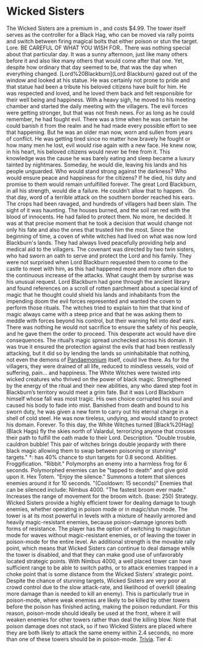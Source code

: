 # Wicked Sisters

The Wicked Sisters are a premium in , and costs $4.99. The tower itself serves as the controller for a Black Hag, who can be moved via rally points and switch between firing magical bolts that either poison or stun the target.
Lore.
BE CAREFUL OF WHAT YOU WISH FOR..
There was nothing special about that particular day. It was a sunny afternoon, just like many others before it and also like many others that would come after that one.
Yet, despite how ordinary that day seemed to be, that was the day when everything changed.
[Lord%20Blackburn](Lord Blackburn) gazed out of the window and looked at his statue. He was certainly not prone to pride and that statue had been a tribute his beloved citizens have built for him. He was respected and loved, and he loved them back and felt responsible for their well being and happiness. 
With a heavy sigh, he moved to his meeting chamber and started the daily meeting with the villagers. The evil forces were getting stronger, but that was not fresh news. 
For as long as he could remember, he had fought evil. There was a time when he was certain he could banish it from the realm and he had made every possible effort to see that happening. But he was an older man now, worn and sullen from years of conflict. He was getting tired since no matter how bravely he fought or how many men he lost, evil would rise again with a new face. He knew now, in his heart, his beloved citizens would never be free from it.
This knowledge was the cause he was barely eating and sleep became a luxury tainted by nightmares. Someday, he would die, leaving his lands and his people unguarded. Who would stand strong against the darkness? Who would ensure peace and happiness for the citizens? If he died, his duty and promise to them would remain unfulfilled forever. The great Lord Blackburn, in all his strength, would die a failure. He couldn’t allow that to happen.  
On that day, word of a terrible attack on the southern border reached his ears. The crops had been ravaged, and hundreds of villagers had been slain. The sight of it was haunting. The houses burned, and the soil ran red with the blood of innocents. He had failed to protect them. No more, he decided. It was at that precise moment that he took a decision that would change not only his fate and also the ones that trusted him the most.
Since the beginning of time, a coven of white witches had lived on what was now lord Blackburn's lands. They had always lived peacefully providing help and medical aid to the villagers. The covenant was directed by two twin sisters, who had sworn an oath to serve and protect the Lord and his family.
They were not surprised when Lord Blackburn requested them to come to the castle to meet with him, as this had happened more and more often due to the continuous increase of the attacks.
What caught them by surprise was his unusual request. Lord Blackburn had gone through the ancient library and found references on a scroll of rotten parchment about a special kind of magic that he thought could shield his lands and inhabitants from the impending doom the evil forces represented and wanted the coven to perform those rituals.
The witches tried to explain to him that that kind of magic always came with a steep price and that he was asking them to meddle with forces beyond his control, but their warning fell into deaf ears. There was nothing he would not sacrifice to ensure the safety of his people, and he gave them the order to proceed.
This desperate act would have dire consequences. The ritual’s magic spread unchecked across his domain. It was true it ensured the protection against the evils that had been restlessly attacking, but it did so by lending the lands so uninhabitable that nothing, not even the demons of [Pandaemonium](Pandemonium) itself, could live there.
As for the villagers, they were drained of all life, reduced to mindless vessels, void of suffering, pain… and happiness. 
The White Witches were twisted into wicked creatures who thrived on the power of black magic. Strengthened by the energy of the ritual and their new abilities, any who dared step foot in Blackburn’s territory would meet a grim fate. 
But it was Lord Blackburn himself whose fall was most tragic. His own choice corrupted his soul and caused his body to fade into mist. Banished from death and bound to his sworn duty, he was given a new form to carry out his eternal charge in a shell of cold steel. He was now tireless, undying, and would stand to protect his domain. Forever. 
To this day, the White Witches turned [Black%20Hag](Black Hags) fly the skies north of Valardul, terrorizing anyone that crosses their path to fulfill the oath made to their Lord.
Description.
"Double trouble, cauldron bubble! This pair of witches brings double jeopardy with there black magic allowing them to swap between poisoning or stunning† targets."
†: has 40% chance to stun targets for 0.8 second.
Abilities.
Froggification.
 "Ribbit."
Polymorphs an enemy into a harmless frog for 6 seconds.
Polymorphed enemies can be "tapped to death" and give gold upon it.
Hex Totem.
 "Enjoy the silence."
Summons a totem that silences enemies around it for 10 seconds. "(Cooldown: 15 seconds)"
Enemies that can be silenced include:
Nimbus 4000.
 "The fastest broom ever made."
Increases the range of movement for the broom witch. (base: 250)
Strategy.
Wicked Sisters provide a highly efficient tower for dealing damage to tough enemies, whether operating in poison mode or in magic/stun mode. The tower is at its most powerful in levels with a mixture of heavily armored and heavily magic-resistant enemies, because poison-damage ignores both forms of resistance. The player has the option of switching to magic/stun mode for waves without magic-resistant enemies, or of leaving the tower in poison-mode for the entire level.
An additional strength is the movable rally point, which means that Wicked Sisters can continue to deal damage while the tower is disabled, and that they can make good use of unfavorably located strategic points. With Nimbus 4000, a well placed tower can have sufficient range to be able to switch paths, or to attack enemies trapped in a choke point that is some distance from the Wicked Sisters' strategic point.
Despite the chance of stunning targets, Wicked Sisters are very poor at crowd control due to the slow attack-rate, and likelihood of overkill (dealing more damage than is needed to kill an enemy). This is particularly true in poison-mode, where weak enemies are likely to be killed by other towers before the poison has finished acting, making the poison redundant. For this reason, poison-mode should ideally be used at the front, where it will weaken enemies for other towers rather than deal the killing blow.
Note that poison damage does not stack, so if two Wicked Sisters are placed where they are both likely to attack the same enemy within 2.4 seconds, no more than one of these towers should be in poison-mode.
[Trivia](Quotes).
Tier 4: